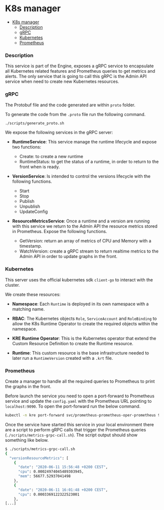 # K8s manager 

- [K8s manager](#k8s-manager)
    - [Description](#description)
    - [gRPC](#grpc)
    - [Kubernetes](#kubernetes)
    - [Prometheus](#prometheus)


### Description 

This service is part of the Engine, exposes a gRPC service to encapsulate all Kubernetes related features and Prometheus 
queries to get metrics and alerts. The only service that is going to call this gRPC is the Admin API service when need 
to create new Kubernetes resources.

### gRPC

The Protobuf file and the code generated are within `proto` folder. 

To generate the code from the `.proto` file run the following command.

```bash
./scripts/generate_proto.sh
```

We expose the following services in the gRPC server:

- **RuntimeService**: This service manage the runtime lifecycle and expose two functions:
    - Create: to create a new runtime
    - RuntimeStatus: to get the status of a runtime, in order to return to the front when is ready.

- **VersionService**: Is intended to control the versions lifecycle with the following functions.
    - Start
    - Stop
    - Publish
    - Unpublish
    - UpdateConfig

- **ResourceMetricsService**: Once a runtime and a version are running with this service we return to the Admin API the resource metrics stored in Prometheus. Expose the following functions.
    - GetVersion: return an array of metrics of CPU and Memory with a timestamp.
    - WatchVersion: create a gRPC stream to return realtime metrics to the Admin API in order to update graphs in the front.


### Kubernetes

This server uses the official kubernetes sdk `client-go` to interact with the cluster. 

We create these resources:

- **Namespace**: Each `Runtime` is deployed in its own namespace with a matching name.

- **RBAC**: The Kubernetes objects `Role`, `ServiceAccount` and `RoleBinding` to allow the K8s Runtime Operator to create the required objects within the namespace.

- **KRE Runtime Operator**: This is the Kubernetes operator that extend the Custom Resource Definition to create the Runtime resource.

- **Runtime**: This custom resource is the base infrastructure needed to later run a `RuntimeVersion` created with a `.krt` file.

### Prometheus

Create a manager to handle all the required queries to Prometheus to print the graphs in the front.

Before launch the service you need to open a port-forward to Prometheus service and update the `config.yaml` with the Prometheus URL pointing to `localhost:9090`. To open the port-forward run the below command.

```bash
kubectl -n kre port-forward svc/prometheus-prometheus-oper-prometheus 9090:9090
```
Once the service have started this service in your local environment there are a script to perform gRPC calls that trigger the Prometheus queries (`./scripts/metrics-grpc-call.sh`). The script output should show something like below.

```bash
$ ./scripts/metrics-grpc-call.sh
{
  "versionResourceMetrics": [
    {
      "date": "2020-06-11 15:56:48 +0200 CEST",
      "cpu": 0.00024974045489303945,
      "mem": 56677.52937041498
    },
    {
      "date": "2020-06-11 16:01:48 +0200 CEST",
      "cpu": 0.0003369122322523001
    },
[...]
```
